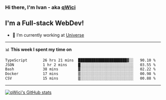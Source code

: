 ### Hi there, I'm Ivan - aka [qWici][website]

## I'm a Full-stack WebDev!
- 🔭 I’m currently working at [Universe][universe]

---

📊 **This week I spent my time on**
<!--START_SECTION:waka-->

```txt
TypeScript       26 hrs 21 mins  ██████████████████████▓░░   90.10 %
JSON             1 hr 2 mins     █░░░░░░░░░░░░░░░░░░░░░░░░   03.55 %
Bash             38 mins         ▓░░░░░░░░░░░░░░░░░░░░░░░░   02.22 %
Docker           17 mins         ▒░░░░░░░░░░░░░░░░░░░░░░░░   00.98 %
CSV              15 mins         ▒░░░░░░░░░░░░░░░░░░░░░░░░   00.88 %
```

<!--END_SECTION:waka-->

---

[![qWici's GitHub stats](https://github-readme-stats.vercel.app/api?username=qWici)](https://github.com/qWici/github-readme-stats)

[website]: https://devkucher.com
[twitter]: https://twitter.com/KucherDev
[linkedin]: https://www.linkedin.com/in/ivankucher
[universe]: https://universeapps.limited
